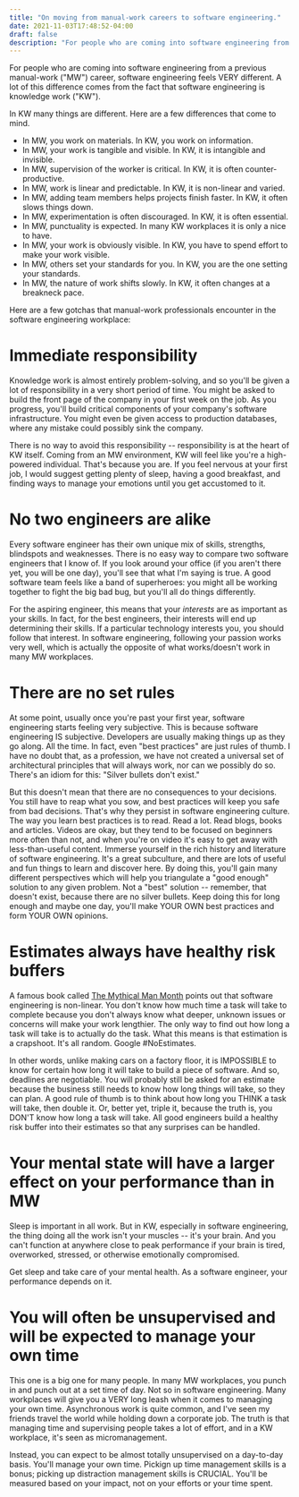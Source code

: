```yaml
---
title: "On moving from manual-work careers to software engineering."
date: 2021-11-03T17:48:52-04:00
draft: false
description: "For people who are coming into software engineering from a previous manual-work ("MW") career, software engineering feels VERY different. A lot of this difference comes from the fact that software engineering is knowledge work ("KW")."
---
```


For people who are coming into software engineering from a previous manual-work ("MW") career, software engineering feels VERY different. A lot of this difference comes from the fact that software engineering is knowledge work ("KW").

In KW many things are different. Here are a few differences that come to mind.

- In MW, you work on materials. In KW, you work on information.
- In MW, your work is tangible and visible. In KW, it is intangible and invisible.
- In MW, supervision of the worker is critical. In KW, it is often counter-productive.
- In MW, work is linear and predictable. In KW, it is non-linear and varied.
- In MW, adding team members helps projects finish faster. In KW, it often slows things down.
- In MW, experimentation is often discouraged. In KW, it is often essential.
- In MW, punctuality is expected. In many KW workplaces it is only a nice to have.
- In MW, your work is obviously visible. In KW, you have to spend effort to make your work visible.
- In MW, others set your standards for you. In KW, you are the one setting your standards.
- In MW, the nature of work shifts slowly. In KW, it often changes at a breakneck pace.

Here are a few gotchas that manual-work professionals encounter in the software engineering workplace:

# Immediate responsibility

Knowledge work is almost entirely problem-solving, and so you'll be given a lot of responsibility in a very short period of time. You might be asked to build the front page of the company in your first week on the job. As you progress, you'll build critical components of your company's software infrastructure. You might even be given access to production databases, where any mistake could possibly sink the company.

There is no way to avoid this responsibility -- responsibility is at the heart of KW itself. Coming from an MW environment, KW will feel like you're a high-powered individual. That's because you are. If you feel nervous at your first job, I would suggest getting plenty of sleep, having a good breakfast, and finding ways to manage your emotions until you get accustomed to it.

# No two engineers are alike

Every software engineer has their own unique mix of skills, strengths, blindspots and weaknesses. There is no easy way to compare two software engineers that I know of. If you look around your office (if you aren't there yet, you will be one day), you'll see that what I'm saying is true. A good software team feels like a band of superheroes: you might all be working together to fight the big bad bug, but you'll all do things differently.

For the aspiring engineer, this means that your _interests_ are as important as your skills. In fact, for the best engineers, their interests will end up determining their skills. If a particular technology interests you, you should follow that interest. In software engineering, following your passion works very well, which is actually the opposite of what works/doesn't work in many MW workplaces.

# There are no set rules

At some point, usually once you're past your first year, software engineering starts feeling very subjective. This is because software engineering IS subjective. Developers are usually making things up as they go along. All the time. In fact, even "best practices" are just rules of thumb. I have no doubt that, as a profession, we have not created a universal set of architectural principles that will always work, nor can we possibly do so. There's an idiom for this: "Silver bullets don't exist."

But this doesn't mean that there are no consequences to your decisions. You still have to reap what you sow, and best practices will keep you safe from bad decisions. That's why they persist in software engineering culture. The way you learn best practices is to read. Read a lot. Read blogs, books and articles. Videos are okay, but they tend to be focused on beginners more often than not, and when you're on video it's easy to get away with less-than-useful content. Immerse yourself in the rich history and literature of software engineering. It's a great subculture, and there are lots of useful and fun things to learn and discover here. By doing this, you'll gain many different perspectives which will help you triangulate a "good enough" solution to any given problem. Not a "best" solution -- remember, that doesn't exist, because there are no silver bullets. Keep doing this for long enough and maybe one day, you'll make YOUR OWN best practices and form YOUR OWN opinions.

# Estimates always have healthy risk buffers

A famous book called [The Mythical Man Month](https://en.wikipedia.org/wiki/The_Mythical_Man-Month) points out that software engineering is non-linear. You don't know how much time a task will take to complete because you don't always know what deeper, unknown issues or concerns will make your work lengthier. The only way to find out how long a task will take is to actually do the task. What this means is that estimation is a crapshoot. It's all random. Google #NoEstimates.

In other words, unlike making cars on a factory floor, it is IMPOSSIBLE to know for certain how long it will take to build a piece of software. And so, deadlines are negotiable. You will probably still be asked for an estimate because the business still needs to know how long things will take, so they can plan. A good rule of thumb is to think about how long you THINK a task will take, then double it. Or, better yet, triple it, because the truth is, you DON'T know how long a task will take. All good engineers build a healthy risk buffer into their estimates so that any surprises can be handled.

# Your mental state will have a larger effect on your performance than in MW

Sleep is important in all work. But in KW, especially in software engineering, the thing doing all the work isn't your muscles -- it's your brain. And you can't function at anywhere close to peak performance if your brain is tired, overworked, stressed, or otherwise emotionally compromised.

Get sleep and take care of your mental health. As a software engineer, your performance depends on it.

# You will often be unsupervised and will be expected to manage your own time

This one is a big one for many people. In many MW workplaces, you punch in and punch out at a set time of day. Not so in software engineering. Many workplaces will give you a VERY long leash when it comes to managing your own time. Asynchronous work is quite common, and I've seen my friends travel the world while holding down a corporate job. The truth is that managing time and supervising people takes a lot of effort, and in a KW workplace, it's seen as micromanagement.

Instead, you can expect to be almost totally unsupervised on a day-to-day basis. You'll manage your own time. Pickign up time management skills is a bonus; picking up distraction management skills is CRUCIAL. You'll be measured based on your impact, not on your efforts or your time spent.
